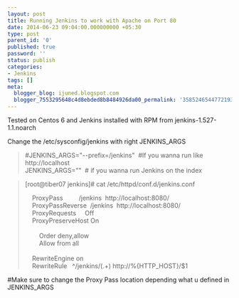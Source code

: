 ```yaml
---
layout: post
title: Running Jenkins to work with Apache on Port 80
date: 2014-06-23 09:04:00.000000000 +05:30
type: post
parent_id: '0'
published: true
password: ''
status: publish
categories:
- Jenkins
tags: []
meta:
  blogger_blog: ijuned.blogspot.com
  blogger_7553295648c4d8ebded8b8484926da00_permalink: '3585246544772193443'
---
```

<div dir="ltr" style="text-align:left;">Tested on Centos 6 and Jenkins installed with RPM from jenkins-1.527-1.1.noarch</p>
<p>Change the /etc/sysconfig/jenkins with right JENKINS_ARGS</p>
<blockquote class="tr_bq"><p>#JENKINS_ARGS="--prefix=/jenkins"  #If you wanna run like http://localhost<br />JENKINS_ARGS=""  # if you wanna run Jenkins on the index </p></blockquote>
<blockquote class="tr_bq"><p>[root@tiber07 jenkins]# cat /etc/httpd/conf.d/jenkins.conf</p>
<p>    ProxyPass         /jenkins  http://localhost:8080/<br />    ProxyPassReverse  /jenkins  http://localhost:8080/<br />    ProxyRequests     Off<br />    ProxyPreserveHost On<br />    <br />        Order deny,allow<br />        Allow from all<br />    <br />    RewriteEngine on<br />    RewriteRule   ^/jenkins/(.+) http://%{HTTP_HOST}/$1</p></blockquote>
<p>#Make sure to change the Proxy Pass location depending what u defined in JENKINS_ARGS</p></div>

